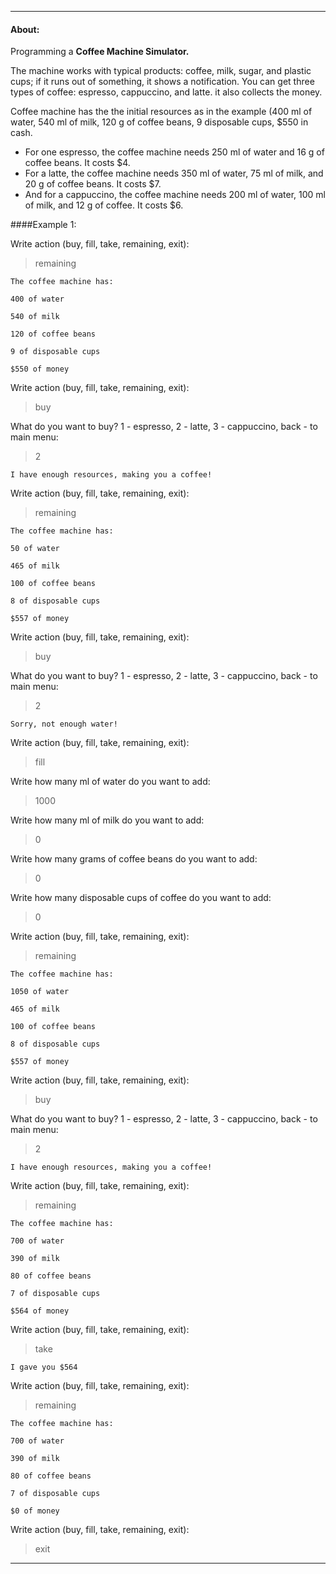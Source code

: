 ***
#### About:

Programming a **Coffee Machine Simulator.** 

The machine works with typical products: coffee, milk, sugar, and plastic cups; if it runs out of something, it shows a 
notification. You can get three types of coffee: espresso, cappuccino, and latte. it also collects the money.

Coffee machine has the the initial resources as in the example (400 ml of water, 540 ml of milk, 120 g of 
coffee beans, 9 disposable cups, $550 in cash.

- For one espresso, the coffee machine needs 250 ml of water and 16 g of coffee beans. It costs $4.
- For a latte, the coffee machine needs 350 ml of water, 75 ml of milk, and 20 g of coffee beans. It costs $7.
- And for a cappuccino, the coffee machine needs 200 ml of water, 100 ml of milk, and 12 g of coffee. It costs $6.

 
####Example 1:

Write action (buy, fill, take, remaining, exit):
> remaining
 
`The coffee machine has:`

`400 of water`

`540 of milk`

`120 of coffee beans`

`9 of disposable cups`

`$550 of money`

Write action (buy, fill, take, remaining, exit):
> buy
 
What do you want to buy? 1 - espresso, 2 - latte, 3 - cappuccino, back - to main menu:
> 2
>
`I have enough resources, making you a coffee!`
 
Write action (buy, fill, take, remaining, exit):
> remaining
 
`The coffee machine has:`

`50 of water`

`465 of milk`

`100 of coffee beans`

`8 of disposable cups`

`$557 of money`
 
Write action (buy, fill, take, remaining, exit):
> buy
 
What do you want to buy? 1 - espresso, 2 - latte, 3 - cappuccino, back - to main menu:
> 2

`Sorry, not enough water!`

 
Write action (buy, fill, take, remaining, exit):
> fill
 
Write how many ml of water do you want to add:
> 1000

Write how many ml of milk do you want to add:
> 0

Write how many grams of coffee beans do you want to add:
> 0

Write how many disposable cups of coffee do you want to add:
> 0
 
Write action (buy, fill, take, remaining, exit):
> remaining
 
`The coffee machine has:`

`1050 of water`

`465 of milk`

`100 of coffee beans`

`8 of disposable cups`

`$557 of money`
 
Write action (buy, fill, take, remaining, exit):
> buy
 
What do you want to buy? 1 - espresso, 2 - latte, 3 - cappuccino, back - to main menu:
> 2

`I have enough resources, making you a coffee!`
 
Write action (buy, fill, take, remaining, exit):
> remaining

`The coffee machine has:`

`700 of water`

`390 of milk`

`80 of coffee beans`

`7 of disposable cups`

`$564 of money`
 
Write action (buy, fill, take, remaining, exit):
> take
 
`I gave you $564`
 
Write action (buy, fill, take, remaining, exit):
> remaining
 
`The coffee machine has:`

`700 of water`

`390 of milk`

`80 of coffee beans`

`7 of disposable cups`

`$0 of money`
 
Write action (buy, fill, take, remaining, exit):
> exit
***
